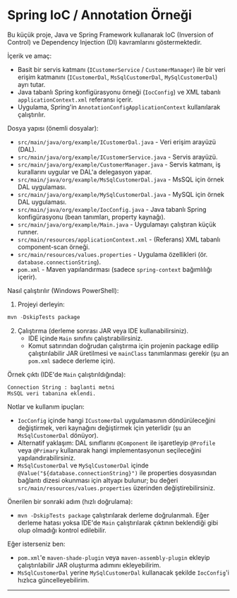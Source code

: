 # Spring IoC / Annotation Örneği

Bu küçük proje, Java ve Spring Framework kullanarak IoC (Inversion of Control) ve Dependency Injection (DI) kavramlarını göstermektedir.

İçerik ve amaç:
- Basit bir servis katmanı (`ICustomerService` / `CustomerManager`) ile bir veri erişim katmanını (`ICustomerDal`, `MsSqlCustomerDal`, `MySqlCustomerDal`) ayrı tutar.
- Java tabanlı Spring konfigürasyonu örneği (`IocConfig`) ve XML tabanlı `applicationContext.xml` referansı içerir.
- Uygulama, Spring'in `AnnotationConfigApplicationContext` kullanılarak çalıştırılır.

Dosya yapısı (önemli dosyalar):
- `src/main/java/org/example/ICustomerDal.java` - Veri erişim arayüzü (DAL).
- `src/main/java/org/example/ICustomerService.java` - Servis arayüzü.
- `src/main/java/org/example/CustomerManager.java` - Servis katmanı, iş kurallarını uygular ve DAL'a delegasyon yapar.
- `src/main/java/org/example/MsSqlCustomerDal.java` - MsSQL için örnek DAL uygulaması.
- `src/main/java/org/example/MySqlCustomerDal.java` - MySQL için örnek DAL uygulaması.
- `src/main/java/org/example/IocConfig.java` - Java tabanlı Spring konfigürasyonu (bean tanımları, property kaynağı).
- `src/main/java/org/example/Main.java` - Uygulamayı çalıştıran küçük runner.
- `src/main/resources/applicationContext.xml` - (Referans) XML tabanlı component-scan örneği.
- `src/main/resources/values.properties` - Uygulama özellikleri (ör. `database.connectionString`).
- `pom.xml` - Maven yapılandırması (sadece `spring-context` bağımlılığı içerir).

Nasıl çalıştırılır (Windows PowerShell):

1) Projeyi derleyin:

```powershell
mvn -DskipTests package
```

2) Çalıştırma (derleme sonrası JAR veya IDE kullanabilirsiniz).
   - IDE içinde `Main` sınıfını çalıştırabilirsiniz.
   - Komut satırından doğrudan çalıştırma için projenin package edilip çalıştırılabilir JAR üretilmesi ve `mainClass` tanımlanması gerekir (şu an `pom.xml` sadece derleme için). 

Örnek çıktı (IDE'de `Main` çalıştırıldığında):

```
Connection String : baglanti metni
MsSQL veri tabanına eklendi.
```

Notlar ve kullanım ipuçları:
- `IocConfig` içinde hangi `ICustomerDal` uygulamasının döndürüleceğini değiştirmek, veri kaynağını değiştirmek için yeterlidir (şu an `MsSqlCustomerDal` dönüyor).
- Alternatif yaklaşım: DAL sınıflarını `@Component` ile işaretleyip `@Profile` veya `@Primary` kullanarak hangi implementasyonun seçileceğini yapılandırabilirsiniz.
- `MsSqlCustomerDal` ve `MySqlCustomerDal` içinde `@Value("${database.connectionString}")` ile properties dosyasından bağlantı dizesi okunması için altyapı bulunur; bu değeri `src/main/resources/values.properties` üzerinden değiştirebilirsiniz.

Önerilen bir sonraki adım (hızlı doğrulama):
- `mvn -DskipTests package` çalıştırılarak derleme doğrulanmalı. Eğer derleme hatası yoksa IDE'de `Main` çalıştırılarak çıktının beklendiği gibi olup olmadığı kontrol edilebilir.

Eğer isterseniz ben:
- `pom.xml`'e `maven-shade-plugin` veya `maven-assembly-plugin` ekleyip çalıştırılabilir JAR oluşturma adımını ekleyebilirim.
- `MsSqlCustomerDal` yerine `MySqlCustomerDal` kullanacak şekilde `IocConfig`'i hızlıca güncelleyebilirim.

---